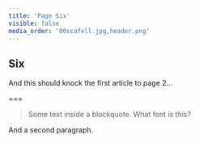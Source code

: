 ```yaml
---
title: 'Page Six'
visible: false
media_order: '00scafell.jpg,header.png'
---
```


## Six

And this should knock the first article to page 2...

===

> Some text inside a blockquote. What font is this?

And a second paragraph.